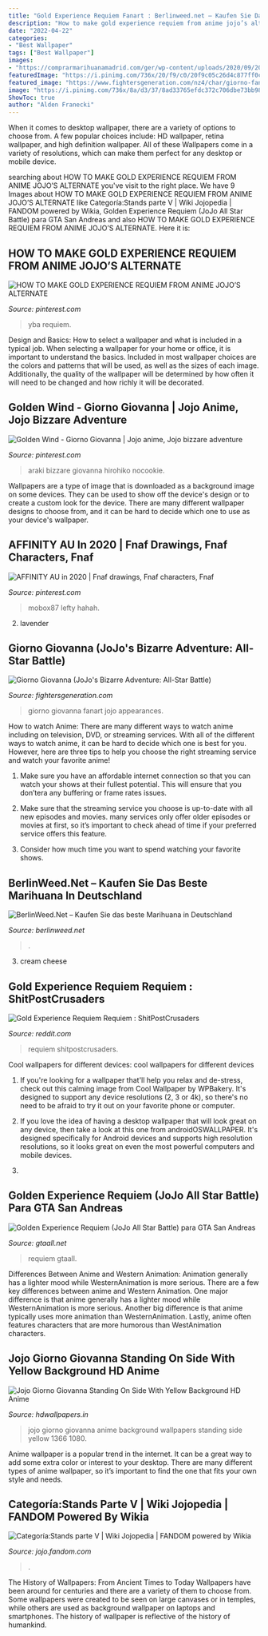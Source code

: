 ```yaml
---
title: "Gold Experience Requiem Fanart : Berlinweed.net – Kaufen Sie Das Beste Marihuana In Deutschland"
description: "How to make gold experience requiem from anime jojo’s alternate"
date: "2022-04-22"
categories:
- "Best Wallpaper"
tags: ["Best Wallpaper"]
images:
- "https://comprarmarihuanamadrid.com/ger/wp-content/uploads/2020/09/20200616_154956-768x1024.jpg"
featuredImage: "https://i.pinimg.com/736x/20/f9/c0/20f9c05c26d4c877ff0cf461aa228a8a.jpg"
featured_image: "https://www.fightersgeneration.com/nz4/char/giorno-fanart-black-n-white-fanart-by-bet10co10-japan.png"
image: "https://i.pinimg.com/736x/8a/d3/37/8ad33765efdc372c706dbe73bb98ac2d.jpg"
ShowToc: true
author: "Alden Franecki"
---
```



When it comes to desktop wallpaper, there are a variety of options to choose from. A few popular choices include: HD wallpaper, retina wallpaper, and high definition wallpaper. All of these Wallpapers come in a variety of resolutions, which can make them perfect for any desktop or mobile device. 

	

		
searching about HOW TO MAKE GOLD EXPERIENCE REQUIEM FROM ANIME JOJO’S ALTERNATE you've visit to the right place. We have 9 Images about HOW TO MAKE GOLD EXPERIENCE REQUIEM FROM ANIME JOJO’S ALTERNATE like Categoría:Stands parte V | Wiki Jojopedia | FANDOM powered by Wikia, Golden Experience Requiem (JoJo All Star Battle) para GTA San Andreas and also HOW TO MAKE GOLD EXPERIENCE REQUIEM FROM ANIME JOJO’S ALTERNATE. Here it is:
		
    
## HOW TO MAKE GOLD EXPERIENCE REQUIEM FROM ANIME JOJO’S ALTERNATE

<img loading=lazy src="https://i.pinimg.com/736x/8a/d3/37/8ad33765efdc372c706dbe73bb98ac2d.jpg" onerror="this.onerror=null;this.src='https://tse3.mm.bing.net/th?id=OIP.K4TLNzAOEICAJRdHWi_z5gHaEK&amp;pid=15.1';" alt="HOW TO MAKE GOLD EXPERIENCE REQUIEM FROM ANIME JOJO’S ALTERNATE">

_Source: pinterest.com_

>yba requiem. 

	

Design and Basics: How to select a wallpaper and what is included in a typical job.
When selecting a wallpaper for your home or office, it is important to understand the basics. Included in most wallpaper choices are the colors and patterns that will be used, as well as the sizes of each image. Additionally, the quality of the wallpaper will be determined by how often it will need to be changed and how richly it will be decorated.

    
## Golden Wind - Giorno Giovanna | Jojo Anime, Jojo Bizzare Adventure

<img loading=lazy src="https://i.pinimg.com/736x/20/f9/c0/20f9c05c26d4c877ff0cf461aa228a8a.jpg" onerror="this.onerror=null;this.src='https://tse1.mm.bing.net/th?id=OIP.gBrBcklkdNiyLWCTKI1p-gHaKy&amp;pid=15.1';" alt="Golden Wind - Giorno Giovanna | Jojo anime, Jojo bizzare adventure">

_Source: pinterest.com_

>araki bizzare giovanna hirohiko nocookie. 

	

Wallpapers are a type of image that is downloaded as a background image on some devices. They can be used to show off the device's design or to create a custom look for the device. There are many different wallpaper designs to choose from, and it can be hard to decide which one to use as your device's wallpaper.

    
## AFFINITY AU In 2020 | Fnaf Drawings, Fnaf Characters, Fnaf

<img loading=lazy src="https://i.pinimg.com/736x/c0/d7/c1/c0d7c1b2bcef869d528f265564117bd4.jpg" onerror="this.onerror=null;this.src='https://tse2.mm.bing.net/th?id=OIP.z0_TtfYxo2E0FkHO9CefGgHaG1&amp;pid=15.1';" alt="AFFINITY AU in 2020 | Fnaf drawings, Fnaf characters, Fnaf">

_Source: pinterest.com_

>mobox87 lefty hahah. 

	

2. lavender 

    
## Giorno Giovanna (JoJo&#039;s Bizarre Adventure: All-Star Battle)

<img loading=lazy src="https://www.fightersgeneration.com/nz4/char/giorno-fanart-black-n-white-fanart-by-bet10co10-japan.png" onerror="this.onerror=null;this.src='https://tse2.mm.bing.net/th?id=OIP.DIM3o3Bs-QLGAIUFXDJekgHaJ4&amp;pid=15.1';" alt="Giorno Giovanna (JoJo&#039;s Bizarre Adventure: All-Star Battle)">

_Source: fightersgeneration.com_

>giorno giovanna fanart jojo appearances. 

	

How to watch Anime: There are many different ways to watch anime including on television, DVD, or streaming services.
With all of the different ways to watch anime, it can be hard to decide which one is best for you. However, here are three tips to help you choose the right streaming service and watch your favorite anime!
1. Make sure you have an affordable internet connection so that you can watch your shows at their fullest potential. This will ensure that you don’tera any buffering or frame rates issues.

2. Make sure that the streaming service you choose is up-to-date with all new episodes and movies. many services only offer older episodes or movies at first, so it’s important to check ahead of time if your preferred service offers this feature.

3. Consider how much time you want to spend watching your favorite shows.

    
## BerlinWeed.Net – Kaufen Sie Das Beste Marihuana In Deutschland

<img loading=lazy src="https://comprarmarihuanamadrid.com/ger/wp-content/uploads/2020/09/20200616_154956-768x1024.jpg" onerror="this.onerror=null;this.src='https://tse1.mm.bing.net/th?id=OIP.VjXsVCExi_sSH8CSGaLlkAHaJ4&amp;pid=15.1';" alt="BerlinWeed.Net – Kaufen Sie das beste Marihuana in Deutschland">

_Source: berlinweed.net_

>. 

	

3. cream cheese 

    
## Gold Experience Requiem Requiem : ShitPostCrusaders

<img loading=lazy src="https://i.redd.it/plt1b6g5gzj41.png" onerror="this.onerror=null;this.src='https://tse4.mm.bing.net/th?id=OIP.GW-deaU99tKyg90Gb1Ym1wHaHW&amp;pid=15.1';" alt="Gold Experience Requiem Requiem : ShitPostCrusaders">

_Source: reddit.com_

>requiem shitpostcrusaders. 

	

Cool wallpapers for different devices:
cool wallpapers for different devices 

1. If you're looking for a wallpaper that'll help you relax and de-stress, check out this calming image from Cool Wallpaper by WPBakery. It's designed to support any device resolutions (2, 3 or 4k), so there's no need to be afraid to try it out on your favorite phone or computer.

2. If you love the idea of having a desktop wallpaper that will look great on any device, then take a look at this one from androidOSWALLPAPER. It's designed specifically for Android devices and supports high resolution resolutions, so it looks great on even the most powerful computers and mobile devices.

3.

    
## Golden Experience Requiem (JoJo All Star Battle) Para GTA San Andreas

<img loading=lazy src="https://cs2.gtaall.net/screenshots/d9802/2020-05/original/7849df9c36a1011ceb134e8bd9043e6db6380898/801309-gta-sa-2020-05-21-11-44-44-90-result.jpg" onerror="this.onerror=null;this.src='https://tse4.mm.bing.net/th?id=OIP.qCTolquRpp8aDsCWGwCFsQHaEK&amp;pid=15.1';" alt="Golden Experience Requiem (JoJo All Star Battle) para GTA San Andreas">

_Source: gtaall.net_

>requiem gtaall. 

	

Differences Between Anime and Western Animation: Animation generally has a lighter mood while WesternAnimation is more serious.
There are a few key differences between anime and Western Animation. One major difference is that anime generally has a lighter mood while WesternAnimation is more serious. Another big difference is that anime typically uses more animation than WesternAnimation. Lastly, anime often features characters that are more humorous than WestAnimation characters.

    
## Jojo Giorno Giovanna Standing On Side With Yellow Background HD Anime

<img loading=lazy src="https://www.hdwallpapers.in/download/jojo_giorno_giovanna_standing_on_side_with_yellow_background_hd_anime-1366x768.jpg" onerror="this.onerror=null;this.src='https://tse4.mm.bing.net/th?id=OIP.3ccYfdurWCIpAsiuQufnPgHaEK&amp;pid=15.1';" alt="Jojo Giorno Giovanna Standing On Side With Yellow Background HD Anime">

_Source: hdwallpapers.in_

>jojo giorno giovanna anime background wallpapers standing side yellow 1366 1080. 

	

Anime wallpaper is a popular trend in the internet. It can be a great way to add some extra color or interest to your desktop. There are many different types of anime wallpaper, so it’s important to find the one that fits your own style and needs.

    
## Categoría:Stands Parte V | Wiki Jojopedia | FANDOM Powered By Wikia

<img loading=lazy src="https://vignette.wikia.nocookie.net/jojo/images/c/c0/Gold_Experience_anime.jpg/revision/latest?cb=20180817195747&amp;path-prefix=es" onerror="this.onerror=null;this.src='https://tse3.mm.bing.net/th?id=OIP.laulEPtVT4mFVn-8eCQNcgHaGc&amp;pid=15.1';" alt="Categoría:Stands parte V | Wiki Jojopedia | FANDOM powered by Wikia">

_Source: jojo.fandom.com_

>. 

	

The History of Wallpapers: From Ancient Times to Today
Wallpapers have been around for centuries and there are a variety of them to choose from. Some wallpapers were created to be seen on large canvases or in temples, while others are used as background wallpaper on laptops and smartphones. The history of wallpaper is reflective of the history of humankind.

